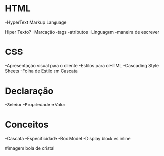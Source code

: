# HTML
-HyperText Markup Language

Hiper Texto?
-Marcação
    -tags
    -atributos
-Linguagem
    -maneira de escrever

# CSS
-Apresentação visual para o cliente
-Estilos para o HTML
-Cascading Style Sheets
    -Folha de Estilo em Cascata

# Declaração
-Seletor
-Propriedade e Valor

# Conceitos
-Cascata
-Especificidade
-Box Model
-Display block vs inline

#imagem bola de cristal